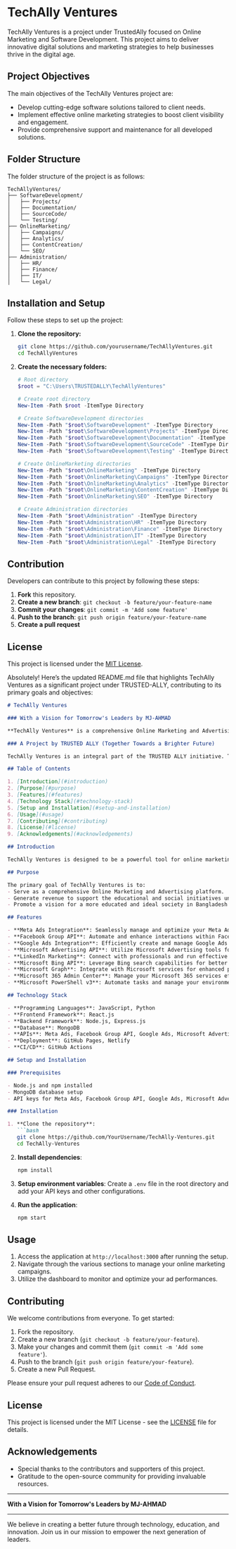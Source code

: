 # TechAlly Ventures

TechAlly Ventures is a project under TrustedAlly focused on Online Marketing and Software Development. This project aims to deliver innovative digital solutions and marketing strategies to help businesses thrive in the digital age.

## Project Objectives

The main objectives of the TechAlly Ventures project are:
- Develop cutting-edge software solutions tailored to client needs.
- Implement effective online marketing strategies to boost client visibility and engagement.
- Provide comprehensive support and maintenance for all developed solutions.

## Folder Structure

The folder structure of the project is as follows:

```plaintext
TechAllyVentures/
├── SoftwareDevelopment/
│   ├── Projects/
│   ├── Documentation/
│   ├── SourceCode/
│   └── Testing/
├── OnlineMarketing/
│   ├── Campaigns/
│   ├── Analytics/
│   ├── ContentCreation/
│   └── SEO/
├── Administration/
│   ├── HR/
│   ├── Finance/
│   ├── IT/
│   └── Legal/
```

## Installation and Setup

Follow these steps to set up the project:

1. **Clone the repository:**
    ```bash
    git clone https://github.com/yourusername/TechAllyVentures.git
    cd TechAllyVentures
    ```

2. **Create the necessary folders:**
    ```powershell
    # Root directory
    $root = "C:\Users\TRUSTEDALLY\TechAllyVentures"

    # Create root directory
    New-Item -Path $root -ItemType Directory

    # Create SoftwareDevelopment directories
    New-Item -Path "$root\SoftwareDevelopment" -ItemType Directory
    New-Item -Path "$root\SoftwareDevelopment\Projects" -ItemType Directory
    New-Item -Path "$root\SoftwareDevelopment\Documentation" -ItemType Directory
    New-Item -Path "$root\SoftwareDevelopment\SourceCode" -ItemType Directory
    New-Item -Path "$root\SoftwareDevelopment\Testing" -ItemType Directory

    # Create OnlineMarketing directories
    New-Item -Path "$root\OnlineMarketing" -ItemType Directory
    New-Item -Path "$root\OnlineMarketing\Campaigns" -ItemType Directory
    New-Item -Path "$root\OnlineMarketing\Analytics" -ItemType Directory
    New-Item -Path "$root\OnlineMarketing\ContentCreation" -ItemType Directory
    New-Item -Path "$root\OnlineMarketing\SEO" -ItemType Directory

    # Create Administration directories
    New-Item -Path "$root\Administration" -ItemType Directory
    New-Item -Path "$root\Administration\HR" -ItemType Directory
    New-Item -Path "$root\Administration\Finance" -ItemType Directory
    New-Item -Path "$root\Administration\IT" -ItemType Directory
    New-Item -Path "$root\Administration\Legal" -ItemType Directory
    ```

## Contribution

Developers can contribute to this project by following these steps:

1. **Fork** this repository.
2. **Create a new branch**: `git checkout -b feature/your-feature-name`
3. **Commit your changes**: `git commit -m 'Add some feature'`
4. **Push to the branch**: `git push origin feature/your-feature-name`
5. **Create a pull request**

## License

This project is licensed under the [MIT License](LICENSE).


Absolutely! Here’s the updated README.md file that highlights TechAlly Ventures as a significant project under TRUSTED-ALLY, contributing to its primary goals and objectives:

```markdown
# TechAlly Ventures

### With a Vision for Tomorrow's Leaders by MJ-AHMAD

**TechAlly Ventures** is a comprehensive Online Marketing and Advertising platform under the umbrella of **TRUSTED ALLY**. Our mission is to create a robust and dynamic platform that integrates various cutting-edge tools and APIs to facilitate effective and efficient digital marketing strategies. The economic benefits generated from this project will be utilized to further the initiatives of TRUSTED ALLY, contributing to educational and societal advancements in Bangladesh.

### A Project by TRUSTED ALLY (Together Towards a Brighter Future)

TechAlly Ventures is an integral part of the TRUSTED ALLY initiative. TRUSTED ALLY aims to promote widespread education and create an ideal society. TechAlly Ventures supports these goals by generating revenue that funds other TRUSTED ALLY projects and activities, thus working hand in hand to achieve a brighter future.

## Table of Contents

1. [Introduction](#introduction)
2. [Purpose](#purpose)
3. [Features](#features)
4. [Technology Stack](#technology-stack)
5. [Setup and Installation](#setup-and-installation)
6. [Usage](#usage)
7. [Contributing](#contributing)
8. [License](#license)
9. [Acknowledgements](#acknowledgements)

## Introduction

TechAlly Ventures is designed to be a powerful tool for online marketing and advertising. Leveraging platforms such as Meta Ads, Facebook Group API, Google Ads, Microsoft Advertising API, LinkedIn Marketing, Microsoft Bing API, Microsoft Graph, and others, we aim to create a unified and efficient marketing solution.

## Purpose

The primary goal of TechAlly Ventures is to:
- Serve as a comprehensive Online Marketing and Advertising platform.
- Generate revenue to support the educational and social initiatives under TRUSTED ALLY.
- Promote a vision for a more educated and ideal society in Bangladesh and the world.

## Features

- **Meta Ads Integration**: Seamlessly manage and optimize your Meta Ads campaigns.
- **Facebook Group API**: Automate and enhance interactions within Facebook Groups.
- **Google Ads Integration**: Efficiently create and manage Google Ads campaigns.
- **Microsoft Advertising API**: Utilize Microsoft Advertising tools for targeted marketing.
- **LinkedIn Marketing**: Connect with professionals and run effective LinkedIn campaigns.
- **Microsoft Bing API**: Leverage Bing search capabilities for better insights.
- **Microsoft Graph**: Integrate with Microsoft services for enhanced productivity.
- **Microsoft 365 Admin Center**: Manage your Microsoft 365 services efficiently.
- **Microsoft PowerShell v3**: Automate tasks and manage your environment with PowerShell.

## Technology Stack

- **Programming Languages**: JavaScript, Python
- **Frontend Framework**: React.js
- **Backend Framework**: Node.js, Express.js
- **Database**: MongoDB
- **APIs**: Meta Ads, Facebook Group API, Google Ads, Microsoft Advertising API, LinkedIn API, Microsoft Graph API
- **Deployment**: GitHub Pages, Netlify
- **CI/CD**: GitHub Actions

## Setup and Installation

### Prerequisites

- Node.js and npm installed
- MongoDB database setup
- API keys for Meta Ads, Facebook Group API, Google Ads, Microsoft Advertising API, LinkedIn API, and Microsoft Graph API

### Installation

1. **Clone the repository**:
   ```bash
   git clone https://github.com/YourUsername/TechAlly-Ventures.git
   cd TechAlly-Ventures
   ```

2. **Install dependencies**:
   ```bash
   npm install
   ```

3. **Setup environment variables**:
   Create a `.env` file in the root directory and add your API keys and other configurations.

4. **Run the application**:
   ```bash
   npm start
   ```

## Usage

1. Access the application at `http://localhost:3000` after running the setup.
2. Navigate through the various sections to manage your online marketing campaigns.
3. Utilize the dashboard to monitor and optimize your ad performances.

## Contributing

We welcome contributions from everyone. To get started:

1. Fork the repository.
2. Create a new branch (`git checkout -b feature/your-feature`).
3. Make your changes and commit them (`git commit -m 'Add some feature'`).
4. Push to the branch (`git push origin feature/your-feature`).
5. Create a new Pull Request.

Please ensure your pull request adheres to our [Code of Conduct](CODE_OF_CONDUCT.md).

## License

This project is licensed under the MIT License - see the [LICENSE](LICENSE) file for details.

## Acknowledgements

- Special thanks to the contributors and supporters of this project.
- Gratitude to the open-source community for providing invaluable resources.

---

**With a Vision for Tomorrow's Leaders by MJ-AHMAD**

---

We believe in creating a better future through technology, education, and innovation. Join us in our mission to empower the next generation of leaders.


